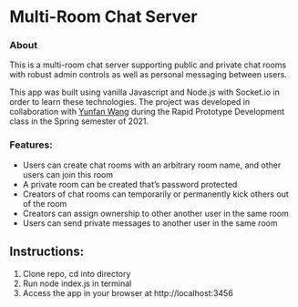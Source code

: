 # Multi-Room Chat Server

### About
This is a multi-room chat server supporting public and private chat rooms with robust admin controls as well as personal messaging between users. 

This app was built using vanilla Javascript and Node.js with Socket.io in order to learn these technologies. The project was developed in collaboration with [Yunfan Wang](https://github.com/LucunJi) during the Rapid Prototype Development class in the Spring semester of 2021. 

### Features:
* Users can create chat rooms with an arbitrary room name, and other users can join this room
* A private room can be created that’s password protected
* Creators of chat rooms can temporarily or permanently kick others out of the room
* Creators can assign ownership to other another user in the same room
* Users can send private messages to another user in the same room

## Instructions:
1. Clone repo, cd into directory
2. Run node index.js in terminal 
3. Access the app in your browser at http://localhost:3456
